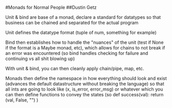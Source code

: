 #Monads for Normal People
##Dustin Getz

Unit & bind are base of a monad, declare a standard for datatypes so that business
can be chained and separated for the actual program

Unit defines the datatype format (tuple of num, something for example)

Bind then establishes how to handle the "nuances" of the unit (test if None if the
format is a Maybe monad, etc), which allows for chains to not break if an error was
encountered (so bind handles checking for failure and continuing vs all shit blowing
up)

With unit & bind, you can then cleanly apply chain/pipe, map, etc.

Monads then define the namespace in how everything should look and exist (advances
the default datastructure without breaking the language) so that all ints are going
to look like (x, is_error, error_msg) or whatever which you can then define functions
to convey the states (so def success(val): return (val, False, "") )
